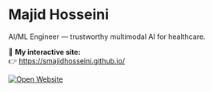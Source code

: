 # Majid Hosseini

AI/ML Engineer — trustworthy multimodal AI for healthcare.

🚀 **My interactive site:**  
👉 https://smajidhosseini.github.io/

[![Open Website](https://img.shields.io/badge/Open-Website-2ea44f?style=for-the-badge)](https://smajidhosseini.github.io/smajidhosseini/)
